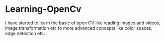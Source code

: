 # Learning-OpenCv
I have started to learn the basic of open CV like reading images and videos, image transformation etc to more advanced concepts like  color spaces, edge detection etc.

